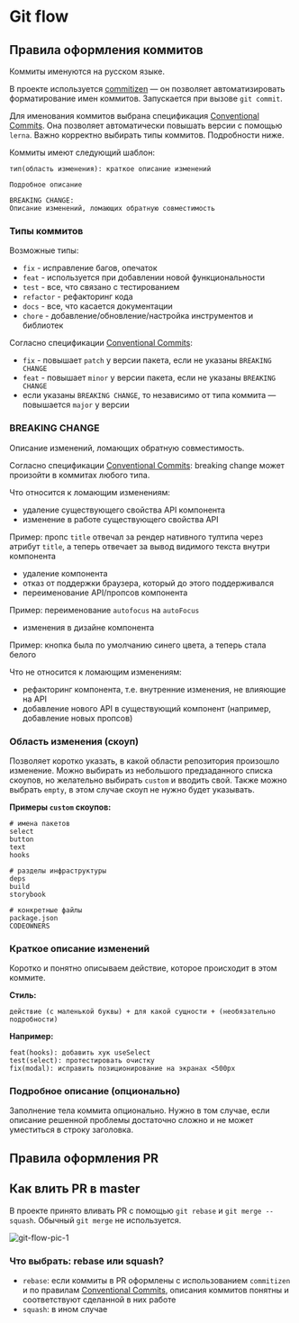 # Git flow

## Правила оформления коммитов

Коммиты именуются на русском языке.

В проекте используется [commitizen](http://commitizen.github.io/cz-cli/) — он позволяет автоматизировать форматирование имен коммитов. Запускается при вызове `git commit`.

Для именования коммитов выбрана спецификация [Conventional Commits](https://www.conventionalcommits.org/en/v1.0.0/). Она позволяет автоматически повышать версии с помощью `lerna`. Важно корректно выбирать типы коммитов. Подробности ниже.

Коммиты имеют следующий шаблон:

```
тип(область изменения): краткое описание изменений

Подробное описание

BREAKING CHANGE:
Описание изменений, ломающих обратную совместимость
```

### Типы коммитов

Возможные типы:

- `fix` - исправление багов, опечаток
- `feat` - используется при добавлении новой функциональности
- `test` - все, что связано с тестированием
- `refactor` - рефакторинг кода
- `docs` - все, что касается документации
- `chore` - добавление/обновление/настройка инструментов и библиотек

Согласно спецификации [Conventional Commits](https://www.conventionalcommits.org/en/v1.0.0/):

- `fix` - повышает `patch` у версии пакета, если не указаны `BREAKING CHANGE`
- `feat` - повышает `minor` у версии пакета, если не указаны `BREAKING CHANGE`
- если указаны `BREAKING CHANGE`, то независимо от типа коммита — повышается `major` у версии

### BREAKING CHANGE

Описание изменений, ломающих обратную совместимость.

Согласно спецификации [Conventional Commits](https://www.conventionalcommits.org/en/v1.0.0/):
breaking change может произойти в коммитах любого типа.

Что относится к ломающим изменениям:

- удаление существующего свойства API компонента
- изменение в работе существующего свойства API

Пример: пропс `title` отвечал за рендер нативного тултипа через атрибут `title`, а теперь отвечает за вывод видимого текста внутри компонента

- удаление компонента
- отказ от поддержки браузера, который до этого поддерживался
- переименование API/пропсов компонента

Пример: переименование `autofocus` на `autoFocus`

- изменения в дизайне компонента

Пример: кнопка была по умолчанию синего цвета, а теперь стала белого

Что не относится к ломающим изменениям:

- рефакторинг компонента, т.е. внутренние изменения, не влияющие на API
- добавление нового API в существующий компонент (например, добавление новых пропсов)

### Область изменения (скоуп)

Позволяет коротко указать, в какой области репозитория произошло изменение.
Можно выбирать из небольшого предзаданного списка скоупов, но желательно выбирать `custom` и вводить свой.
Также можно выбрать `empty`, в этом случае скоуп не нужно будет указывать.

**Примеры `custom` скоупов:**

```
# имена пакетов
select
button
text
hooks

# разделы инфраструктуры
deps
build
storybook

# конкретные файлы
package.json
CODEOWNERS
```

### Краткое описание изменений

Коротко и понятно описываем действие, которое происходит в этом коммите.

**Стиль:**

    действие (с маленькой буквы) + для какой сущности + (необязательно подробности)

**Например:**

```
feat(hooks): добавить хук useSelect
test(select): протестировать очистку
fix(modal): исправить позиционирование на экранах <500px
```

### Подробное описание (опционально)

Заполнение тела коммита опционально. Нужно в том случае, если описание решенной проблемы достаточно сложно и не может уместиться в строку заголовка.

## Правила оформления PR

## Как влить PR в master

В проекте принято вливать PR с помощью `git rebase` и `git merge --squash`. Обычный `git merge` не используется.

![git-flow-pic-1](static/git-flow/git-flow-pic-1.png)

### Что выбрать: rebase или squash?

- `rebase`: если коммиты в PR оформлены с использованием `commitizen` и по правилам [Conventional Commits](https://www.conventionalcommits.org/en/v1.0.0/#summary), описания коммитов понятны и соответствуют сделанной в них работе
- `squash`: в ином случае
